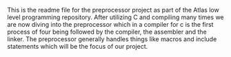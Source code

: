 This is the readme file for the preprocessor project as part of the Atlas low level programming repository. After utilizing C and compiling many times we are now diving into the preprocessor which in a compiler for c is the first process of four being followed by the compiler, the assembler and the linker. The preprocessor generally handles things like macros and include statements which will be the focus of our project.
